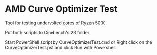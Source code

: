 # AMD Curve Optimizer Test
Tool for testing undervolted cores of Ryzen 5000

Put both scripts to Cinebench's 23 folder

Start PowerShell script by CurveOptimizerTest.cmd
or 
Right click on the CurveOptimizerTest.ps1 and click Run with Powershell
